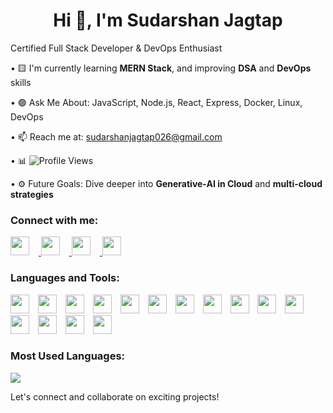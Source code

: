 <h1 align="center">Hi 👋, I'm Sudarshan Jagtap</h1>

Certified Full Stack Developer & DevOps Enthusiast

• 🟨 I'm currently learning <strong>MERN Stack</strong>, and improving <strong>DSA</strong> and <strong>DevOps</strong> skills  

• 🟢 Ask Me About: JavaScript, Node.js, React, Express, Docker, Linux, DevOps  

• 📫 Reach me at: <a href="mailto:sudarshanjagtap026@gmail.com">sudarshanjagtap026@gmail.com</a>  

• 📊 <img src="https://komarev.com/ghpvc/?username=Jsudarshan26&label=PROFILE+VIEWS&color=brightgreen" alt="Profile Views"/>  

• ⚙️ Future Goals: Dive deeper into <strong>Generative-AI in Cloud</strong> and <strong>multi-cloud strategies</strong>



### Connect with me:
<p>
  <a href="https://twitter.com/YOUR_TWITTER" target="_blank">
    <img src="https://cdn.jsdelivr.net/gh/devicons/devicon/icons/twitter/twitter-original.svg" height="30" style="margin-right:15px;" />
  </a>
	
  <a href="https://www.linkedin.com/in/sudarshan-jagtap-425a40283" target="_blank">
    <img src="https://cdn.jsdelivr.net/gh/devicons/devicon/icons/linkedin/linkedin-original.svg" height="30" style="margin-right:15px;" />
  </a>
	
  <a href="https://stackoverflow.com/users/YOUR_ID" target="_blank">
    <img src="https://cdn.jsdelivr.net/gh/devicons/devicon/icons/stackoverflow/stackoverflow-original.svg" height="30" style="margin-right:15px;" />
  </a>
	
  <a href="mailto:sudarshanjagtap026@gmail.com" target="_blank">
    <img src="https://cdn.jsdelivr.net/gh/devicons/devicon/icons/google/google-original.svg" height="30" />
  </a>
</p>



### Languages and Tools:
<p>


  <img src="https://cdn.jsdelivr.net/gh/devicons/devicon/icons/bash/bash-original.svg" height="30" style="margin-right:10px;" />

  
  <img src="https://cdn.jsdelivr.net/gh/devicons/devicon/icons/docker/docker-original.svg" height="30" style="margin-right:10px;" />
  <img src="https://cdn.jsdelivr.net/gh/devicons/devicon/icons/express/express-original.svg" height="30" style="margin-right:10px;" />
  <img src="https://cdn.jsdelivr.net/gh/devicons/devicon/icons/git/git-original.svg" height="30" style="margin-right:10px;" />
  <img src="https://cdn.jsdelivr.net/gh/devicons/devicon/icons/github/github-original.svg" height="30" style="margin-right:10px;" />
  <img src="https://cdn.jsdelivr.net/gh/devicons/devicon/icons/javascript/javascript-original.svg" height="30" style="margin-right:10px;" />
  <img src="https://cdn.jsdelivr.net/gh/devicons/devicon/icons/jenkins/jenkins-original.svg" height="30" style="margin-right:10px;" />
  <img src="https://cdn.jsdelivr.net/gh/devicons/devicon/icons/kubernetes/kubernetes-plain.svg" height="30" style="margin-right:10px;" />
  <img src="https://cdn.jsdelivr.net/gh/devicons/devicon/icons/linux/linux-original.svg" height="30" style="margin-right:10px;" />
  <img src="https://cdn.jsdelivr.net/gh/devicons/devicon/icons/mongodb/mongodb-original.svg" height="30" style="margin-right:10px;" />
  <img src="https://cdn.jsdelivr.net/gh/devicons/devicon/icons/mysql/mysql-original.svg" height="30" style="margin-right:10px;" />
  <img src="https://cdn.jsdelivr.net/gh/devicons/devicon/icons/nodejs/nodejs-original.svg" height="30" style="margin-right:10px;" />
  <img src="https://cdn.jsdelivr.net/gh/devicons/devicon/icons/postman/postman-icon.svg" height="30" style="margin-right:10px;" />
  <img src="https://cdn.jsdelivr.net/gh/devicons/devicon/icons/python/python-original.svg" height="30" style="margin-right:10px;" />
  <img src="https://cdn.jsdelivr.net/gh/devicons/devicon/icons/terraform/terraform-original.svg" height="30" style="margin-right:10px;" />
</p>



### Most Used Languages:
<img src="https://github-readme-stats.vercel.app/api/top-langs/?username=Jsudarshan26&layout=compact&theme=dark&langs_count=6" />



Let's connect and collaborate on exciting projects!
